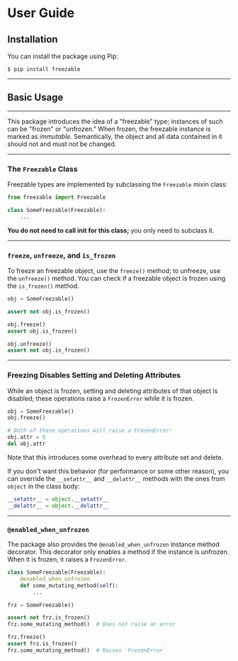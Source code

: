 
# User Guide

## Installation

You can install the package using Pip:

```
$ pip install freezable
```

---

## Basic Usage

---

This package introduces the idea of a "freezable" type; instances of such
can be "frozen" or "unfrozen." When frozen, the freezable instance is marked
as *immutable*. Semantically, the object and all data contained in it should
not and must not be changed.

---

### The `Freezable` Class

Freezable types are implemented by subclassing the ``Freezable`` mixin class:

```python
from freezable import Freezable

class SomeFreezable(Freezable):
    ...
```

**You do not need to call __init__ for this class;** you only need to subclass
it.

---

### `freeze`, `unfreeze`, and `is_frozen`

To freeze an freezable object, use the `freeze()` method; to unfreeze, use
the `unfreeze()` method. You can check if a freezable object is frozen using
the `is_frozen()` method.

```python
obj = SomeFreezable()

assert not obj.is_frozen()

obj.freeze()
assert obj.is_frozen()

obj.unfreeze()
assert not obj.is_frozen()
```

---

### Freezing Disables Setting and Deleting Attributes

While an object is frozen, setting and deleting attributes of that object
is disabled; these operations raise a `FrozenError` while it is frozen.

```python
obj = SomeFreezable()
obj.freeze()

# Both of these operations will raise a FrozenError:
obj.attr = 5
del obj.attr
```

Note that this introduces some overhead to every attribute set and delete.

If you don't want this behavior (for performance or some other reason), you can
override the `__setattr__` and `__delattr__` methods with the ones from
`object` in the class body:
```python
__setattr__ = object.__setattr__
__delattr__ = object.__delattr__
```

---

### `@enabled_when_unfrozen`

The package also provides the `@enabled_when_unfrozen` instance method
decorator. This decorator only enables a method if the instance is unfrozen.
When it is frozen, it raises a `FrozenError`.

```python
class SomeFreezable(Freezable):
    @enabled_when_unfrozen
    def some_mutating_method(self):
        ...

frz = SomeFreezable()

assert not frz.is_frozen()
frz.some_mutating_method()  # Does not raise an error

frz.freeze()
assert frz.is_frozen()
frz.some_mutating_method()  # Raises `FrozenError`

```
